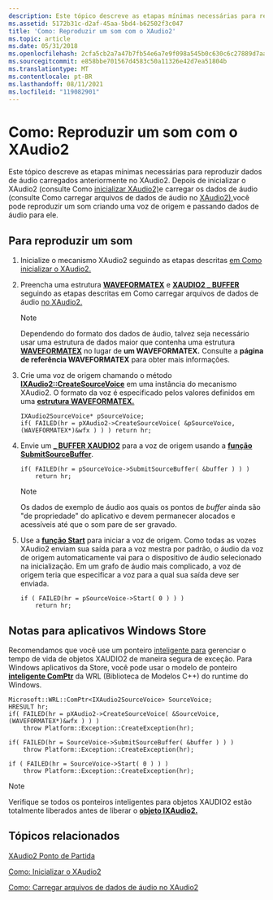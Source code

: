 ```yaml
---
description: Este tópico descreve as etapas mínimas necessárias para reproduzir dados de áudio carregados anteriormente no XAudio2.
ms.assetid: 5172b31c-d2af-45aa-5bd4-b62502f3c047
title: 'Como: Reproduzir um som com o XAudio2'
ms.topic: article
ms.date: 05/31/2018
ms.openlocfilehash: 2cfa5cb2a7a47b7fb54e6a7e9f098a545b0c630c6c27889d7aa6eff1242121d1
ms.sourcegitcommit: e858bbe701567d4583c50a11326e42d7ea51804b
ms.translationtype: MT
ms.contentlocale: pt-BR
ms.lasthandoff: 08/11/2021
ms.locfileid: "119082901"
---
```

# <a name="how-to-play-a-sound-with-xaudio2"></a>Como: Reproduzir um som com o XAudio2

Este tópico descreve as etapas mínimas necessárias para reproduzir dados de áudio carregados anteriormente no XAudio2. Depois de inicializar o XAudio2 (consulte Como [inicializar XAudio2)](how-to--initialize-xaudio2.md)e carregar os dados de áudio (consulte Como carregar arquivos de dados de áudio no [XAudio2),](how-to--load-audio-data-files-in-xaudio2.md)você pode reproduzir um som criando uma voz de origem e passando dados de áudio para ele.

## <a name="to-play-a-sound"></a>Para reproduzir um som

1.  Inicialize o mecanismo XAudio2 seguindo as etapas descritas [em Como inicializar o XAudio2.](how-to--initialize-xaudio2.md)
2.  Preencha uma estrutura [**WAVEFORMATEX**](/windows/win32/api/mmreg/ns-mmreg-waveformatex) e [**XAUDIO2 \_ BUFFER**](/windows/desktop/api/xaudio2/ns-xaudio2-xaudio2_buffer) seguindo as etapas descritas em Como carregar arquivos de dados de áudio [no XAudio2.](how-to--load-audio-data-files-in-xaudio2.md)
    > [!Note]  
    > Dependendo do formato dos dados de áudio, talvez seja necessário usar uma estrutura de dados maior que contenha uma estrutura [**WAVEFORMATEX**](/windows/win32/api/mmreg/ns-mmreg-waveformatex) no lugar de **um WAVEFORMATEX.** Consulte a **página de referência WAVEFORMATEX** para obter mais informações.

     

3.  Crie uma voz de origem chamando o método [**IXAudio2::CreateSourceVoice**](/windows/win32/api/xaudio2/nf-xaudio2-ixaudio2-createsourcevoice) em uma instância do mecanismo XAudio2. O formato da voz é especificado pelos valores definidos em uma [**estrutura WAVEFORMATEX.**](/windows/win32/api/mmreg/ns-mmreg-waveformatex)
    ```
    IXAudio2SourceVoice* pSourceVoice;
    if( FAILED(hr = pXAudio2->CreateSourceVoice( &pSourceVoice, (WAVEFORMATEX*)&wfx ) ) ) return hr;
    ```

    

4.  Envie um [**\_ BUFFER XAUDIO2**](/windows/desktop/api/xaudio2/ns-xaudio2-xaudio2_buffer) para a voz de origem usando a [**função SubmitSourceBuffer**](/windows/win32/api/xaudio2/nf-xaudio2-ixaudio2sourcevoice-submitsourcebuffer).
    ```
    if( FAILED(hr = pSourceVoice->SubmitSourceBuffer( &buffer ) ) )
        return hr;
    ```

    

    > [!Note]  
    > Os dados de exemplo de áudio aos quais os pontos de *buffer* ainda são "de propriedade" do aplicativo e devem permanecer alocados e acessíveis até que o som pare de ser gravado.

     

5.  Use a [**função Start**](/windows/win32/api/xaudio2/nf-xaudio2-ixaudio2sourcevoice-start) para iniciar a voz de origem. Como todas as vozes XAudio2 enviam sua saída para a voz mestra por padrão, o áudio da voz de origem automaticamente vai para o dispositivo de áudio selecionado na inicialização. Em um grafo de áudio mais complicado, a voz de origem teria que especificar a voz para a qual sua saída deve ser enviada.
    ```
    if ( FAILED(hr = pSourceVoice->Start( 0 ) ) )
        return hr;
    ```

    

## <a name="notes-for-windows-store-apps"></a>Notas para aplicativos Windows Store

Recomendamos que você use um ponteiro [inteligente para](/previous-versions/visualstudio/visual-studio-2012/hh279674(v=vs.110)) gerenciar o tempo de vida de objetos XAUDIO2 de maneira segura de exceção. Para Windows aplicativos da Store, você pode usar o modelo de ponteiro [**inteligente ComPtr**](/previous-versions/visualstudio/visual-studio-2012/br244983(v=vs.110)) da WRL (Biblioteca de Modelos C++) do runtime do Windows.


```
Microsoft::WRL::ComPtr<IXAudio2SourceVoice> SourceVoice;
HRESULT hr;
if( FAILED(hr = pXAudio2->CreateSourceVoice( &SourceVoice, (WAVEFORMATEX*)&wfx ) ) )
    throw Platform::Exception::CreateException(hr); 

if( FAILED(hr = SourceVoice->SubmitSourceBuffer( &buffer ) ) )
    throw Platform::Exception::CreateException(hr); 

if ( FAILED(hr = SourceVoice->Start( 0 ) ) )
    throw Platform::Exception::CreateException(hr);
```



> [!Note]  
> Verifique se todos os ponteiros inteligentes para objetos XAUDIO2 estão totalmente liberados antes de liberar o [**objeto IXAudio2.**](/windows/desktop/api/xaudio2/nn-xaudio2-ixaudio2)

 

## <a name="related-topics"></a>Tópicos relacionados

<dl> <dt>

[XAudio2 Ponto de Partida](getting-started.md)
</dt> <dt>

[Como: Inicializar o XAudio2](how-to--initialize-xaudio2.md)
</dt> <dt>

[Como: Carregar arquivos de dados de áudio no XAudio2](how-to--load-audio-data-files-in-xaudio2.md)
</dt> </dl>

 

 
